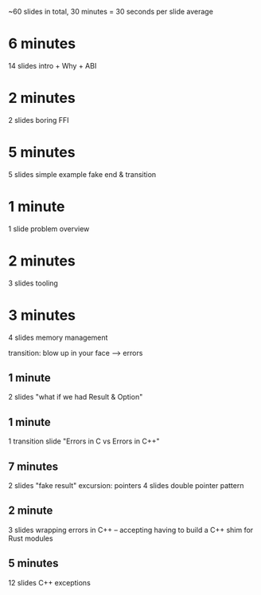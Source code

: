 ~60 slides in total, 30 minutes = 30 seconds per slide average

# 6 minutes
14 slides intro + Why + ABI

# 2 minutes
2 slides boring FFI

# 5 minutes
5 slides simple example
fake end & transition

# 1 minute
1 slide problem overview

# 2 minutes
3 slides tooling

# 3 minutes
4 slides memory management

transition: blow up in your face --> errors

## 1 minute

2 slides "what if we had Result & Option"

## 1 minute

1 transition slide "Errors in C vs Errors in C++"

## 7 minutes
2 slides "fake result"
excursion: pointers
4 slides double pointer pattern

## 2 minute
3 slides wrapping errors in C++ – accepting having to build a C++ shim for Rust modules

## 5 minutes
12 slides C++ exceptions